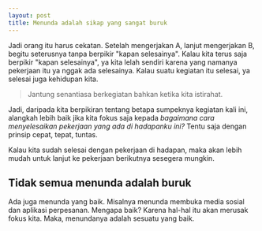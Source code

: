 ```yaml
--- 
layout: post
title: Menunda adalah sikap yang sangat buruk
--- 
```


Jadi orang itu harus cekatan. Setelah mengerjakan A, lanjut mengerjakan B, begitu seterusnya tanpa berpikir "kapan selesainya". Kalau kita terus saja berpikir "kapan selesainya", ya kita lelah sendiri karena yang namanya pekerjaan itu ya nggak ada selesainya. Kalau suatu kegiatan itu selesai, ya selesai juga kehidupan kita.

> Jantung senantiasa berkegiatan bahkan ketika kita istirahat.

Jadi, daripada kita berpikiran tentang betapa sumpeknya kegiatan kali ini, alangkah lebih baik jika kita fokus saja kepada _bagaimana cara menyelesaikan pekerjaan yang ada di hadapanku ini?_ Tentu saja dengan prinsip cepat, tepat, tuntas.

Kalau kita sudah selesai dengan pekerjaan di hadapan, maka akan lebih mudah untuk lanjut ke pekerjaan berikutnya sesegera mungkin.

## Tidak semua menunda adalah buruk

Ada juga menunda yang baik. Misalnya menunda membuka media sosial dan aplikasi perpesanan. Mengapa baik? Karena hal-hal itu akan merusak fokus kita. Maka, menundanya adalah sesuatu yang baik.
